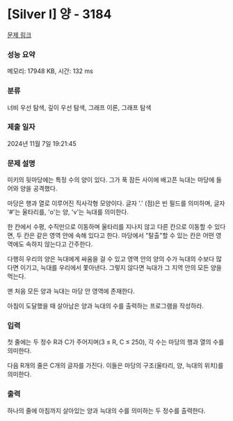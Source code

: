# [Silver I] 양 - 3184 

[문제 링크](https://www.acmicpc.net/problem/3184) 

### 성능 요약

메모리: 17948 KB, 시간: 132 ms

### 분류

너비 우선 탐색, 깊이 우선 탐색, 그래프 이론, 그래프 탐색

### 제출 일자

2024년 11월 7일 19:21:45

### 문제 설명

<p>미키의 뒷마당에는 특정 수의 양이 있다. 그가 푹 잠든 사이에 배고픈 늑대는 마당에 들어와 양을 공격했다.</p>

<p>마당은 행과 열로 이루어진 직사각형 모양이다. 글자 '.' (점)은 빈 필드를 의미하며, 글자 '#'는 울타리를, 'o'는 양, 'v'는 늑대를 의미한다.</p>

<p>한 칸에서 수평, 수직만으로 이동하며 울타리를 지나지 않고 다른 칸으로 이동할 수 있다면, 두 칸은 같은 영역 안에 속해 있다고 한다. 마당에서 "탈출"할 수 있는 칸은 어떤 영역에도 속하지 않는다고 간주한다.</p>

<p>다행히 우리의 양은 늑대에게 싸움을 걸 수 있고 영역 안의 양의 수가 늑대의 수보다 많다면 이기고, 늑대를 우리에서 쫓아낸다. 그렇지 않다면 늑대가 그 지역 안의 모든 양을 먹는다.</p>

<p>맨 처음 모든 양과 늑대는 마당 안 영역에 존재한다.</p>

<p>아침이 도달했을 때 살아남은 양과 늑대의 수를 출력하는 프로그램을 작성하라.</p>

### 입력 

 <p>첫 줄에는 두 정수 R과 C가 주어지며(3 ≤ R, C ≤ 250), 각 수는 마당의 행과 열의 수를 의미한다.</p>

<p>다음 R개의 줄은 C개의 글자를 가진다. 이들은 마당의 구조(울타리, 양, 늑대의 위치)를 의미한다.</p>

### 출력 

 <p>하나의 줄에 아침까지 살아있는 양과 늑대의 수를 의미하는 두 정수를 출력한다.</p>

